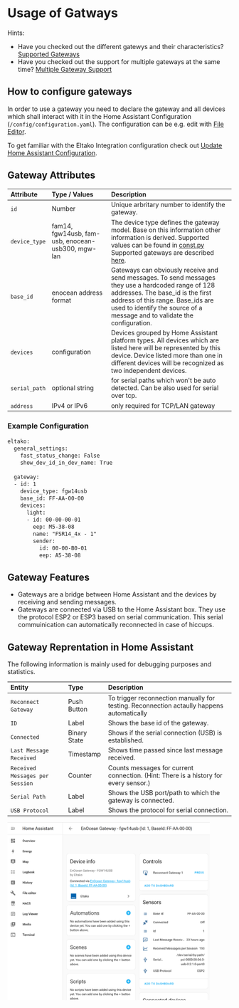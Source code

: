 # Usage of Gatways

Hints: 
* Have you checked out the different gatewys and their characteristics? [Supported Gateways](../gateways/readme.md)
* Have you checked out the support for multiple gateways at the same time? [Multiple Gateway Support](../multiple-gateway-support/readme.md)

## How to configure gateways

In order to use a gateway you need to declare the gateway and all devices which shall interact with it in the Home Assistant Configuration (`/config/configuration.yaml`). The configuration can be e.g. edit with [File Editor](https://github.com/home-assistant/addons/tree/master/configurator).

To get familiar with the Eltako Integration configuration check out [Update Home Assistant Configuration](../update_home_assistant_configuration.md).

## Gateway Attributes
| Attribute   | Type / Values   | Description |
| :---        | :---        | :---        |
| `id` | Number | Unique arbritary number to identify the gateway. |
| `device_type` | fam14, fgw14usb, fam-usb, enocean-usb300, mgw-lan | The device type defines the gateway model. Base on this information other information is derived. Supported values can be found in [const.py](../../custom_components/eltako/const.py) Supported gateways are described [here](../gateways/readme.md). |
| `base_id` | enocean address format | Gateways can obviously receive and send messages. To send messages they use a hardcoded range of 128 addresses. The base_id is the first address of this range. Base_ids are used to identify the source of a message and to validate the configuration. |
| `devices` | configuration | Devices grouped by Home Assistant platform types. All devices which are listed here will be represented by this device. Device listed more than one in different devices will be recognized as two independent devices. |
| `serial_path` | optional string | for serial paths which won't be auto detected. Can be also used for serial over tcp. |
| `address` | IPv4 or IPv6 | only required for TCP/LAN gateway |


### Example Configuration
```
eltako:
  general_settings:
    fast_status_change: False
    show_dev_id_in_dev_name: True

  gateway:
  - id: 1
    device_type: fgw14usb
    base_id: FF-AA-00-00
    devices:
      light:
      - id: 00-00-00-01
        eep: M5-38-08
        name: "FSR14_4x - 1"
        sender:
          id: 00-00-B0-01
          eep: A5-38-08
```

## Gateway Features

* Gateways are a bridge between Home Assistant and the devices by receiving and sending messages.
* Gateways are connected via USB to the Home Assistant box. They use the protocol ESP2 or ESP3 based on serial communication. This serial commuinication can automatically reconnected in case of hiccups.


## Gateway Reprentation in Home Assistant

The following information is mainly used for debugging purposes and statistics.

| Entity   | Type | Description |
| :---        | :---        | :---        |
| `Reconnect Gateway` | Push Button | To trigger reconnection manually for testing. Reconnection actaully happens automatically  |
| `ID` | Label | Shows the base id of the gateway. |
| `Connected` | Binary State | Shows if the serial connection (USB) is established. |
| `Last Message Received` | Timestamp | Shows time passed since last message received. |
| `Received Messages per Session` | Counter | Counts messages for current connection. (Hint: There is a history for every sensor.) |
| `Serial Path` | Label | Shows the USB port/path to which the gateway is connected. |
| `USB Protocol` | Label | Shows the protocol for serial connection. |

<img src="screenshot-gateway-representation.png" height="400" />